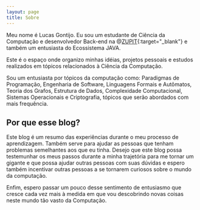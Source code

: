 ```yaml
---
layout: page
title: Sobre
---
```



Meu nome é Lucas Gontijo. Eu sou um estudante de Ciência da Computação e desenvolvedor Back-end na @[ZUPIT](http://www.zup.com.br){:target="_blank"} e também um entusiasta do Ecossistema JAVA.

Este é o espaço onde organizo minhas idéias, projetos pessoais e estudos realizados em tópicos relacionados à Ciência da Computação.

Sou um entusiasta por tópicos da computação como: Paradigmas de Programação, Engenharia de Software, Linguagens Formais e Autômatos, Teoria dos Grafos, Estrutura de Dados, Complexidade Computacional, Sistemas Operacionais e Criptografia, tópicos que serão abordados com mais frequência.

## Por que esse blog?
Este blog é um resumo das experiências durante o meu processo de aprendizagem. Também serve para ajudar as pessoas que tenham problemas semelhantes aos que eu tinha. Desejo que este blog possa testemunhar os meus passos durante a minha trajetória para me tornar um gigante e que possa ajudar outras pessoas com suas dúvidas e espero também incentivar outras pessoas a se tornarem curiosos sobre o mundo da computação. 

Enfim, espero passar um pouco desse sentimento de entusiasmo que cresce cada vez mais à medida em que vou descobrindo novas coisas neste mundo tão vasto da Computação.